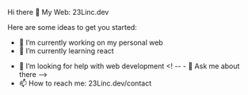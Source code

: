 Hi there 👋
My Web: 23Linc.dev

Here are some ideas to get you started:

- 🔭 I’m currently working on my personal web
- 🌱 I’m currently learning react
<!-- - 👯 I’m looking to collaborate on ... -->
- 🤔 I’m looking for help with web development
<! -- - 💬 Ask me about there --> 
- 📫 How to reach me: 23Linc.dev/contact
<!-- - 😄 Pronouns: ... 
- ⚡ Fun fact: ... -->

